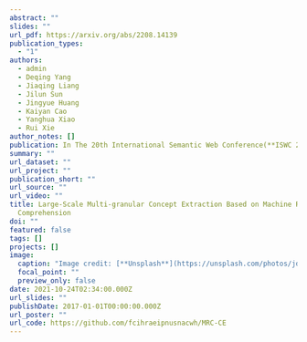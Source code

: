 ```yaml
---
abstract: ""
slides: ""
url_pdf: https://arxiv.org/abs/2208.14139
publication_types:
  - "1"
authors:
  - admin
  - Deqing Yang
  - Jiaqing Liang
  - Jilun Sun
  - Jingyue Huang
  - Kaiyan Cao
  - Yanghua Xiao
  - Rui Xie
author_notes: []
publication: In The 20th International Semantic Web Conference(**ISWC 2021**)
summary: ""
url_dataset: ""
url_project: ""
publication_short: ""
url_source: ""
url_video: ""
title: Large-Scale Multi-granular Concept Extraction Based on Machine Reading
  Comprehension
doi: ""
featured: false
tags: []
projects: []
image:
  caption: "Image credit: [**Unsplash**](https://unsplash.com/photos/jdD8gXaTZsc)"
  focal_point: ""
  preview_only: false
date: 2021-10-24T02:34:00.000Z
url_slides: ""
publishDate: 2017-01-01T00:00:00.000Z
url_poster: ""
url_code: https://github.com/fcihraeipnusnacwh/MRC-CE
---
```

